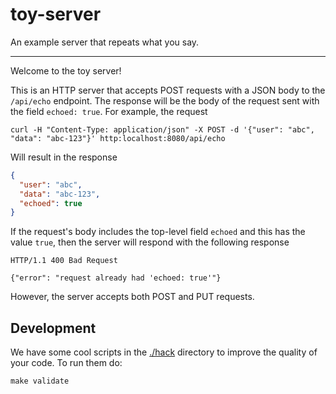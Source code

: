 # toy-server

An example server that repeats what you say.

---

Welcome to the toy server!

This is an HTTP server that accepts POST requests with a JSON body to the
`/api/echo` endpoint.
The response will be the body of the request sent with the field `echoed:
true`.
For example, the request
```
curl -H "Content-Type: application/json" -X POST -d '{"user": "abc", "data": "abc-123"}' http:localhost:8080/api/echo
```

Will result in the response
```json
{
  "user": "abc",
  "data": "abc-123",
  "echoed": true
}
```

If the request's body includes the top-level field `echoed` and this
has the value `true`, then the server will respond with the following response
```
HTTP/1.1 400 Bad Request

{"error": "request already had 'echoed: true'"}
```

However, the server accepts both POST and PUT requests.


## Development

We have some cool scripts in the [./hack](./hack) directory to improve the
quality of your code.
To run them do:
```
make validate
```


